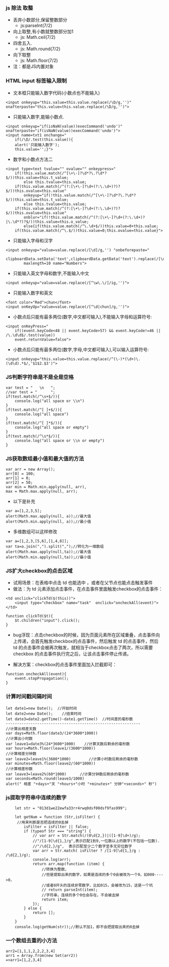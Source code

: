 ### js 除法 取整
 
* 丢弃小数部分,保留整数部分
	* js:parseInt(7/2)
* 向上取整,有小数就整数部分加1
	* js: Math.ceil(7/2)
* 四舍五入.
	* js: Math.round(7/2)
* 向下取整
	* js: Math.floor(7/2)
* 注：都是JS内置对象

### HTML input 标签输入限制
* 文本框只能输入数字代码(小数点也不能输入) 

```
<input onkeyup="this.value=this.value.replace(/\D/g,'')"  
onafterpaste="this.value=this.value.replace(/\D/g,'')"> 
```

* 只能输入数字,能输小数点. 

```
<input onkeyup="if(isNaN(value))execCommand('undo')" onafterpaste="if(isNaN(value))execCommand('undo')"> 
<input name=txt1 onchange="
	if(/\D/.test(this.value)){
	alert('只能输入数字');
	this.value='';}"> 
```

* 数字和小数点方法二 

```
<input type=text tvalue="" ovalue="" onkeypress="
	if(!this.value.match(/^[\+\-]?\d*?\.?\d*?$/))this.value=this.t_value;
		else this.tvalue=this.value;
	if(this.value.match(/^(?:[\+\-]?\d+(?:\.\d+)?)?$/))this.ovalue=this.value" 
		onkeyup="if(!this.value.match(/^[\+\-]?\d*?\.?\d*?$/))this.value=this.t_value;
		else this.tvalue=this.value;
	if(this.value.match(/^(?:[\+\-]?\d+(?:\.\d+)?)?$/))this.ovalue=this.value" 
		onblur="if(!this.value.match(/^(?:[\+\-]?\d+(?:\.\d+)?|\.\d*?)?$/))this.value=this.o_value;
		else{if(this.value.match(/^\.\d+$/))this.value=0+this.value;
	if(this.value.match(/^\.$/))this.value=0;this.ovalue=this.value}">
```

* 只能输入字母和汉字 

```
<input onkeyup="value=value.replace(/[\d]/g,'') "onbeforepaste="
		clipboardData.setData('text',clipboardData.getData('text').replace(/[\d]/g,''))" 
		maxlength=10 name="Numbers"> 
```

* 只能输入英文字母和数字,不能输入中文

``` 
<input onkeyup="value=value.replace(/[^\w\.\/]/ig,'')"> 
```

* 只能输入数字和英文

```
<font color="Red">chun</font> 
<input onKeyUp="value=value.replace(/[^\d|chun]/g,'')"> 
```

* 小数点后只能有最多两位(数字,中文都可输入),不能输入字母和运算符号: 

```
<input onKeyPress="
	if((event.keyCode<48 || event.keyCode>57) && event.keyCode!=46 || /\.\d\d$/.test(value))
	event.returnValue=false"> 
```
* 小数点后只能有最多两位(数字,字母,中文都可输入),可以输入运算符号:
 
```
<input onkeyup="this.value=this.value.replace(/^(\-)*(\d+)\.(\d\d).*$/,'$1$2.$3')"> 
```

### JS判断字符串是不是全是空格

```
var test = "   \n   ";
//var test = "      ";
if(test.match(/^\s+$/)){
    console.log("all space or \\n")
}
if(test.match(/^[ ]+$/)){
    console.log("all space")
}
if(test.match(/^[ ]*$/)){
    console.log("all space or empty")
}
if(test.match(/^\s*$/)){
    console.log("all space or \\n or empty")
}
```

### JS获取数组最小值和最大值的方法

```
var arr = new Array();
arr[0] = 100;
arr[1] = 0;
arr[2] = 50;
var min = Math.min.apply(null, arr),
max = Math.max.apply(null, arr);

```
* 以下是补充

```
var a=[1,2,3,5];
alert(Math.max.apply(null, a));//最大值
alert(Math.min.apply(null, a));//最小值
```

* 多维数组可以这样修改

```
var a=[1,2,3,[5,6],[1,4,8]];
var ta=a.join(",").split(",");//转化为一维数组
alert(Math.max.apply(null,ta));//最大值
alert(Math.min.apply(null,ta));//最小值
```

### JS扩大checkbox的点击区域
* 试用场景：在表格中点击 td 也能选中 ，或者在父节点也能点击触发事件
* 做法：为 td 元素添加点击事件，在点击事件里面触发checkbox的点击事件：

```
<td onclick="clickTd($(this))">
	<input type="checkbox" name="task"  onclick="oncheckAll(event)">
</td>

function clickTd($t){
    $t.children("input").click();
}
```

* bug浮现：点击checkbox的时候，因为页面元素所在区域重叠，点击事件向上传递，会首先触发checkbox的点击事件，然后触发 td 的点击事件，然后 td 的点击事件会被再次触发，就相当于checkbox点击了两次，所以需要 checkbox 的点击事件执行完之后，让该点击事件停止传递。

* 解决方案：checkbox的点击事件里面加入拦截即可：

```
function oncheckAll(event){
    event.stopPropagation();
}
```

### 计算时间戳间隔时间

```
let date1=new Date();  //开始时间  
let date2=new Date();    //结束时间  
let date3=date2.getTime()-date1.getTime()  //时间差的毫秒数  
------------------------------------------------------------
//计算出相差天数  
var days=Math.floor(date3/(24*3600*1000))   
//计算出小时数   
var leave1=date3%(24*3600*1000)    //计算天数后剩余的毫秒数  
var hours=Math.floor(leave1/(3600*1000))  
//计算相差分钟数  
var leave2=leave1%(3600*1000)        //计算小时数后剩余的毫秒数  
var minutes=Math.floor(leave2/(60*1000))  
//计算相差秒数  
var leave3=leave2%(60*1000)      //计算分钟数后剩余的毫秒数  
var seconds=Math.round(leave3/1000)  
alert(" 相差 "+days+"天 "+hours+"小时 "+minutes+" 分钟"+seconds+" 秒")
```

### js提取字符串中连续的数字

```
	let str = "013d1we22ewfa33rr4rwq0dsf00dsf9fas999";

    let getNum = function (Str,isFilter) {
　　　//用来判断是否把连续的0去掉
        isFilter = isFilter || false;
        if (typeof Str === "string") {
            // var arr = Str.match(/(0\d{2,})|([1-9]\d+)/g);
            //"/[1-9]\d{1,}/g",表示匹配1到9,一位数以上的数字(不包括一位数).
            //"/\d{2,}/g",  表示匹配至少二个数字至多无穷位数字
            var arr = Str.match( isFilter ? /[1-9]\d{1,}/g : /\d{2,}/g);
            console.log(arr);
            return arr.map(function (item) {
                //转换为整数，
                //但是提取出来的数字，如果是连续的多个0会被改为一个0，如000---->0，
                //或者0开头的连续非零数字，比如015，会被改为15，这是一个坑
                // return parseInt(item);
                //字符串，连续的多个0也会存在，不会被去掉
                return item;
            });
        } else {
            return [];
        }
    }
    console.log(getNum(str));//默认不加1，即不会把提取出来的0去掉
```

### 一个数组去重的小方法

```
arr2=[1,1,1,2,2,2,3,4]
arr1 = Array.from(new Set(arr2))
=>arr1=[1,2,3,4]
```